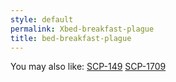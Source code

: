 ```yaml
---
style: default
permalink: Xbed-breakfast-plague
title: bed-breakfast-plague
---
```

You may also like:
[SCP-149](http://scp-wiki.net/scp-149)
[SCP-1709](http://scp-wiki.net/scp-1709)